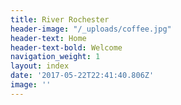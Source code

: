 ```yaml
---
title: River Rochester
header-image: "/_uploads/coffee.jpg"
header-text: Home
header-text-bold: Welcome
navigation_weight: 1
layout: index
date: '2017-05-22T22:41:40.806Z'
image: ''
---
```


